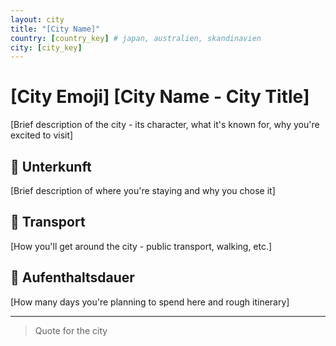 ```yaml
---
layout: city
title: "[City Name]"
country: [country_key] # japan, australien, skandinavien
city: [city_key]
---
```


# [City Emoji] [City Name - City Title]

[Brief description of the city - its character, what it's known for, why you're excited to visit]

## 🏨 Unterkunft

[Brief description of where you're staying and why you chose it]

## 🚗 Transport

[How you'll get around the city - public transport, walking, etc.]

## 📅 Aufenthaltsdauer

[How many days you're planning to spend here and rough itinerary]

---

> Quote for the city
